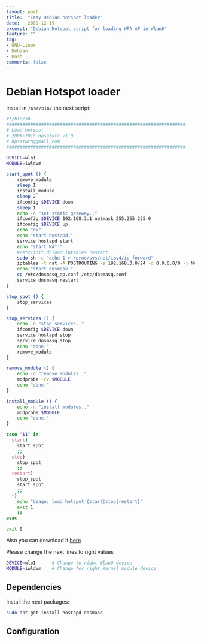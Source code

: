 ```yaml
---
layout: post
title:  "Easy Debian hotspot loader"
date:   2009-12-19
excerpt: "Debian Hotspot script for loading WPA AP in Wlan0"
feature: ""
tag:
- GNU-Linux
- Debian
- Bash
comments: false
---
```


# Debian Hotspot loader

Install in `/usr/bin/` the next script:

``` bash
#!/bin/sh
###################################################################
# Load hotspot
# 2009-2010 Hpsaturn v1.0
# hpsaturn@gmail.com
###################################################################

DEVICE=wlo1
MODULE=iwldvm

start_spot () {
    remove_module
    sleep 1
    install_module
    sleep 2
    ifconfig $DEVICE down
    sleep 1
    echo -n "set static gateway.."
    ifconfig $DEVICE 192.168.3.1 netmask 255.255.255.0
    ifconfig $DEVICE up
    echo "ok" 
    echo "start hostapd:"
    service hostapd start
    echo "start NAT:"
    #/etc/init.d/load_iptables restart
    sudo sh -c "echo 1 > /proc/sys/net/ipv4/ip_forward"
    iptables -t nat -A POSTROUTING -s 192.168.3.0/24 -d 0.0.0.0/0 -j MASQUERADE
    echo "start dnsmask:"
    cp /etc/dnsmasq_ap.conf /etc/dnsmasq.conf
    service dnsmasq restart
}

stop_spot () {
    stop_services
}

stop_services () {
    echo -n "stop services.."
    ifconfig $DEVICE down
    service hostapd stop
    service dnsmasq stop
    echo "done."
    remove_module
}

remove_module () {
    echo -n "remove modules.."
    modprobe -rv $MODULE
    echo "done."
}

install_module () {
    echo -n "install modules.."
    modprobe $MODULE
    echo "done."
}

case "$1" in
  start)
    start_spot 
    ;;
  stop)
    stop_spot
    ;;
  restart)
    stop_spot
    start_spot
    ;;
  *)
    echo "Usage: load_hotspot {start|stop|restart}"
    exit 1
    ;;
esac

exit 0

```

Also you can download it [here](https://raw.githubusercontent.com/hpsaturn/linux_scripts/master/loadhotspot)

Please change the next lines to right values

``` bash
DEVICE=wlo1      # Change to right Wlan0 device
MODULE=iwldvm    # Change for right Kernel module device
```

## Dependencies

Install the next packages:

``` bash
sudo apt-get install hostapd dnsmasq
```

## Configuration



